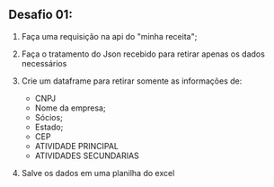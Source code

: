 ## Desafio 01:

1. Faça uma requisição na api do "minha receita";
2. Faça o tratamento do Json recebido para retirar apenas os dados necessários
3. Crie um dataframe para retirar somente as informações de:

   - CNPJ
   - Nome da empresa;
   - Sócios;
   - Estado;
   - CEP
   - ATIVIDADE PRINCIPAL
   - ATIVIDADES SECUNDARIAS

4. Salve os dados em uma planilha do excel

